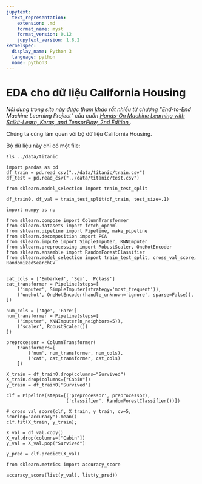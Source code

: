 ```yaml
---
jupytext:
  text_representation:
    extension: .md
    format_name: myst
    format_version: 0.12
    jupytext_version: 1.8.2
kernelspec:
  display_name: Python 3
  language: python
  name: python3
---
```


# EDA cho dữ liệu California Housing

_Nội dung trong site này được tham khảo rất nhiều từ chương "End-to-End Machine Learning Project" của cuốn [Hands-On Machine Learning with Scikit-Learn, Keras, and TensorFlow, 2nd Edition
](https://www.oreilly.com/library/view/hands-on-machine-learning/9781492032632/)._

Chúng ta cùng làm quen với bộ dữ liệu California Housing.

Bộ dữ liệu này chỉ có một file:

```{code-cell} ipython3
!ls ../data/titanic
```

```{code-cell} ipython3
import pandas as pd
df_train = pd.read_csv("../data/titanic/train.csv")
df_test = pd.read_csv("../data/titanic/test.csv")

```

```{code-cell} ipython3
from sklearn.model_selection import train_test_split

df_train0, df_val = train_test_split(df_train, test_size=.1)
```

```{code-cell} ipython3
import numpy as np

from sklearn.compose import ColumnTransformer
from sklearn.datasets import fetch_openml
from sklearn.pipeline import Pipeline, make_pipeline
from sklearn.decomposition import PCA
from sklearn.impute import SimpleImputer, KNNImputer
from sklearn.preprocessing import RobustScaler, OneHotEncoder
from sklearn.ensemble import RandomForestClassifier
from sklearn.model_selection import train_test_split, cross_val_score, RandomizedSearchCV


cat_cols = ['Embarked', 'Sex', 'Pclass']
cat_transformer = Pipeline(steps=[
    ('imputer', SimpleImputer(strategy='most_frequent')),
    ('onehot', OneHotEncoder(handle_unknown='ignore', sparse=False)),
])
```

```{code-cell} ipython3
num_cols = ['Age', 'Fare']
num_transformer = Pipeline(steps=[
    ('imputer', KNNImputer(n_neighbors=5)),
    ('scaler', RobustScaler())
])
```

```{code-cell} ipython3
preprocessor = ColumnTransformer(
    transformers=[
        ('num', num_transformer, num_cols),
        ('cat', cat_transformer, cat_cols)
    ])
```

```{code-cell} ipython3
X_train = df_train0.drop(columns="Survived")
X_train.drop(columns=["Cabin"])
y_train = df_train0["Survived"]

clf = Pipeline(steps=[('preprocessor', preprocessor),
                      ('classifier', RandomForestClassifier())])

# cross_val_score(clf, X_train, y_train, cv=5, scoring="accuracy").mean()
clf.fit(X_train, y_train);
```

```{code-cell} ipython3
X_val = df_val.copy()
X_val.drop(columns=["Cabin"])
y_val = X_val.pop("Survived")

y_pred = clf.predict(X_val)
```

```{code-cell} ipython3
from sklearn.metrics import accuracy_score

accuracy_score(list(y_val), list(y_pred))
```
